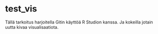 # test_vis

Tällä tarkoitus harjoitella Gitin käyttöä R Studion kanssa. Ja kokeilla jotain uutta kivaa visualisaatiota. 
